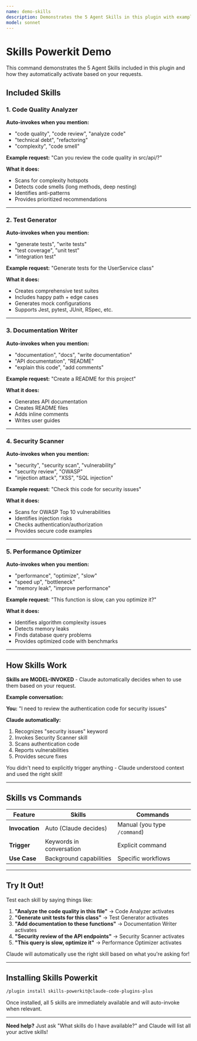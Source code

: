 ```yaml
---
name: demo-skills
description: Demonstrates the 5 Agent Skills in this plugin with examples of how each skill auto-invokes
model: sonnet
---
```


# Skills Powerkit Demo

This command demonstrates the 5 Agent Skills included in this plugin and how they automatically activate based on your requests.

## Included Skills

### 1. Code Quality Analyzer
**Auto-invokes when you mention:**
- "code quality", "code review", "analyze code"
- "technical debt", "refactoring"
- "complexity", "code smell"

**Example request:** "Can you review the code quality in src/api/?"

**What it does:**
- Scans for complexity hotspots
- Detects code smells (long methods, deep nesting)
- Identifies anti-patterns
- Provides prioritized recommendations

---

### 2. Test Generator
**Auto-invokes when you mention:**
- "generate tests", "write tests"
- "test coverage", "unit test"
- "integration test"

**Example request:** "Generate tests for the UserService class"

**What it does:**
- Creates comprehensive test suites
- Includes happy path + edge cases
- Generates mock configurations
- Supports Jest, pytest, JUnit, RSpec, etc.

---

### 3. Documentation Writer
**Auto-invokes when you mention:**
- "documentation", "docs", "write documentation"
- "API documentation", "README"
- "explain this code", "add comments"

**Example request:** "Create a README for this project"

**What it does:**
- Generates API documentation
- Creates README files
- Adds inline comments
- Writes user guides

---

### 4. Security Scanner
**Auto-invokes when you mention:**
- "security", "security scan", "vulnerability"
- "security review", "OWASP"
- "injection attack", "XSS", "SQL injection"

**Example request:** "Check this code for security issues"

**What it does:**
- Scans for OWASP Top 10 vulnerabilities
- Identifies injection risks
- Checks authentication/authorization
- Provides secure code examples

---

### 5. Performance Optimizer
**Auto-invokes when you mention:**
- "performance", "optimize", "slow"
- "speed up", "bottleneck"
- "memory leak", "improve performance"

**Example request:** "This function is slow, can you optimize it?"

**What it does:**
- Identifies algorithm complexity issues
- Detects memory leaks
- Finds database query problems
- Provides optimized code with benchmarks

---

## How Skills Work

**Skills are MODEL-INVOKED** - Claude automatically decides when to use them based on your request.

**Example conversation:**

**You:** "I need to review the authentication code for security issues"

**Claude automatically:**
1. Recognizes "security issues" keyword
2. Invokes Security Scanner skill
3. Scans authentication code
4. Reports vulnerabilities
5. Provides secure fixes

You didn't need to explicitly trigger anything - Claude understood context and used the right skill!

---

## Skills vs Commands

| Feature | Skills | Commands |
|---------|--------|----------|
| **Invocation** | Auto (Claude decides) | Manual (you type `/command`) |
| **Trigger** | Keywords in conversation | Explicit command |
| **Use Case** | Background capabilities | Specific workflows |

---

## Try It Out!

Test each skill by saying things like:

1. **"Analyze the code quality in this file"** → Code Analyzer activates
2. **"Generate unit tests for this class"** → Test Generator activates
3. **"Add documentation to these functions"** → Documentation Writer activates
4. **"Security review of the API endpoints"** → Security Scanner activates
5. **"This query is slow, optimize it"** → Performance Optimizer activates

Claude will automatically use the right skill based on what you're asking for!

---

## Installing Skills Powerkit

```bash
/plugin install skills-powerkit@claude-code-plugins-plus
```

Once installed, all 5 skills are immediately available and will auto-invoke when relevant.

---

**Need help?** Just ask "What skills do I have available?" and Claude will list all your active skills!
